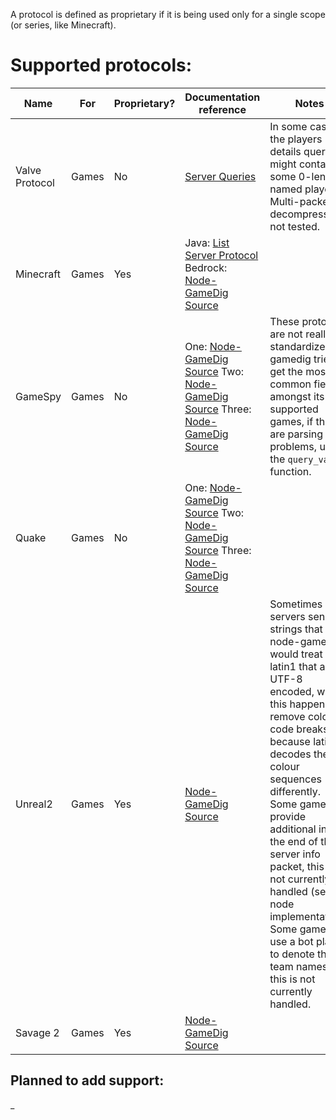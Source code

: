 A protocol is defined as proprietary if it is being used only for a single scope (or series, like Minecraft).

# Supported protocols:
| Name           | For   | Proprietary? | Documentation reference                                                                                                                                                                                                                                                                                             | Notes                                                                                                                                                                                                                                                                                                                                                                                                                             |
|----------------|-------|--------------|---------------------------------------------------------------------------------------------------------------------------------------------------------------------------------------------------------------------------------------------------------------------------------------------------------------------|-----------------------------------------------------------------------------------------------------------------------------------------------------------------------------------------------------------------------------------------------------------------------------------------------------------------------------------------------------------------------------------------------------------------------------------|
| Valve Protocol | Games | No           | [Server Queries](https://developer.valvesoftware.com/wiki/Server_queries)                                                                                                                                                                                                                                           | In some cases, the players details query might contain some 0-length named players. Multi-packet decompression not tested.                                                                                                                                                                                                                                                                                                        |
| Minecraft      | Games | Yes          | Java: [List Server Protocol](https://wiki.vg/Server_List_Ping) <br> Bedrock: [Node-GameDig Source](https://github.com/gamedig/node-gamedig/blob/master/protocols/minecraftbedrock.js)                                                                                                                               |                                                                                                                                                                                                                                                                                                                                                                                                                                   |
| GameSpy        | Games | No           | One: [Node-GameDig Source](https://github.com/gamedig/node-gamedig/blob/master/protocols/gamespy1.js) Two: [Node-GameDig Source](https://github.com/gamedig/node-gamedig/blob/master/protocols/gamespy2.js) Three: [Node-GameDig Source](https://github.com/gamedig/node-gamedig/blob/master/protocols/gamespy3.js) | These protocols are not really standardized, gamedig tries to get the most common fields amongst its supported games, if there are parsing problems, use the `query_vars` function.                                                                                                                                                                                                                                               |
| Quake          | Games | No           | One: [Node-GameDig Source](https://github.com/gamedig/node-gamedig/blob/master/protocols/quake1.js) Two: [Node-GameDig Source](https://github.com/gamedig/node-gamedig/blob/master/protocols/quake2.js) Three: [Node-GameDig Source](https://github.com/gamedig/node-gamedig/blob/master/protocols/quake3.js)       |                                                                                                                                                                                                                                                                                                                                                                                                                                   |
| Unreal2        | Games | Yes          | [Node-GameDig Source](https://github.com/gamedig/node-gamedig)                                                                                                                                                                                                                                                      | Sometimes servers send strings that node-gamedig would treat as latin1 that are UTF-8 encoded, when this happens the remove color code breaks because latin1 decodes the colour sequences differently. Some games provide additional info at the end of the server info packet, this is not currently handled (see the node implementation). Some games use a bot player to denote the team names, this is not currently handled. |
| Savage 2       | Games | Yes          | [Node-GameDig Source](https://github.com/gamedig/node-gamedig/blob/master/protocols/savage2.js)                                                                                                                                                                                                                     |                                                                                                                                                                                                                                                                                                                                                                                                                                   |

## Planned to add support:
_
